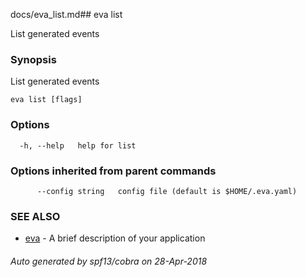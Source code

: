 docs/eva_list.md## eva list

List generated events

### Synopsis

List generated events

```
eva list [flags]
```

### Options

```
  -h, --help   help for list
```

### Options inherited from parent commands

```
      --config string   config file (default is $HOME/.eva.yaml)
```

### SEE ALSO

* [eva](eva.md)	 - A brief description of your application

###### Auto generated by spf13/cobra on 28-Apr-2018

